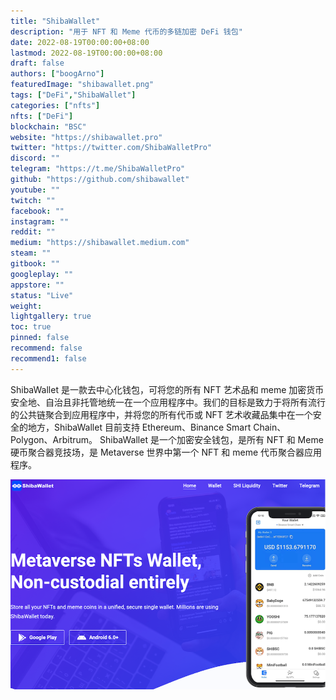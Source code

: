 ```yaml
---
title: "ShibaWallet"
description: "用于 NFT 和 Meme 代币的多链加密 DeFi 钱包"
date: 2022-08-19T00:00:00+08:00
lastmod: 2022-08-19T00:00:00+08:00
draft: false
authors: ["boogArno"]
featuredImage: "shibawallet.png"
tags: ["DeFi","ShibaWallet"]
categories: ["nfts"]
nfts: ["DeFi"]
blockchain: "BSC"
website: "https://shibawallet.pro"
twitter: "https://twitter.com/ShibaWalletPro"
discord: ""
telegram: "https://t.me/ShibaWalletPro"
github: "https://github.com/shibawallet"
youtube: ""
twitch: ""
facebook: ""
instagram: ""
reddit: ""
medium: "https://shibawallet.medium.com"
steam: ""
gitbook: ""
googleplay: ""
appstore: ""
status: "Live"
weight: 
lightgallery: true
toc: true
pinned: false
recommend: false
recommend1: false
---
```

ShibaWallet 是一款去中心化钱包，可将您的所有 NFT 艺术品和 meme 加密货币安全地、自治且非托管地统一在一个应用程序中。我们的目标是致力于将所有流行的公共链聚合到应用程序中，并将您的所有代币或 NFT 艺术收藏品集中在一个安全的地方，ShibaWallet 目前支持 Ethereum、Binance Smart Chain、Polygon、Arbitrum。 ShibaWallet 是一个加密安全钱包，是所有 NFT 和 Meme 硬币聚合器竞技场，是 Metaverse 世界中第一个 NFT 和 meme 代币聚合器应用程序。

![shibawallet-dapp-defi-bsc-image1_e37b181aa379b3977bf6345b2fac5378](shibawallet-dapp-defi-bsc-image1_e37b181aa379b3977bf6345b2fac5378.png)
